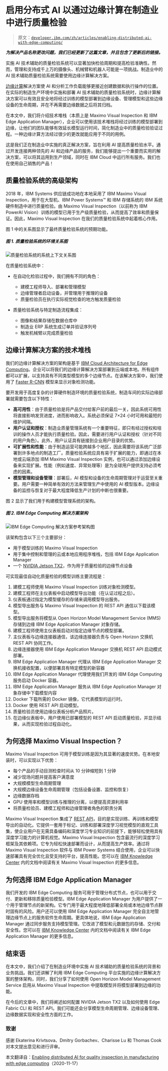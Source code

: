 # 启用分布式 AI 以通过边缘计算在制造业中进行质量检验

> 原文：[`developer.ibm.com/zh/articles/enabling-distributed-ai-with-edge-computing/`](https://developer.ibm.com/zh/articles/enabling-distributed-ai-with-edge-computing/)

***为解决产品名称更改问题，我们已经更新了这篇文章，并且包含了更新后的链接。***

实施 AI 技术辅助的质量检验系统可以显著加快检验周期和提高检验准确性。然而，管理和支持成千上万的摄像头、机械臂和机器人可能是一项挑战。制造业中的 AI 技术辅助质量检验系统需要使用边缘计算解决方案。

[边缘计算](https://www.ibm.com/cn-zh/cloud/what-is-edge-computing)解决方案使 AI 和分析工作负载能够更接近创建数据和执行操作的位置。在实际的制造生产环境中实施和部署 AI 技术辅助的质量检验系统时，边缘计算解决方案可以有效且安全地将经过训练的模型部署到边缘设备、管理模型和这些边缘设备的生命周期，并在不再需要边缘数据之后将其归档。

在本文中，我们将介绍技术堆栈（本质上是 Maximo Visual Inspection 和 IBM Edge Application Manager），企业可以使用该技术堆栈将经过训练的模型部署到边缘，让他们的团队能够有效延长模型运行时间，简化制造业中的质量检验验证过程。一种边缘计算方法经过很少的更改就能应用于不同的用例。

这是我们正在制造业中实施的真正解决方案，旨在利用 AI 提高质量检验水平。通过开发连接两种领先的 AI 和边缘产品的服务，我们能够提出一个重要而实用的解决方案，可以将其运用到生产领域，同时在 IBM Cloud 中运行所有服务。我们也在使用自己销售的产品！

## 质量检验系统的高级架构

2018 年，IBM Systems 供应链成功地在本地采用了 IBM Maximo Visual Inspection，用于在大型机、IBM Power Systems™ 和 IBM 存储系统的 IBM 系统硬件制造中进行质量检验。由 Maximo Visual Inspection（以前称为 IBM PowerAI Vision）训练的模型已用于生产级质量检验，从而提高了效率和质量保证。因此，Maximo Visual Inspection 在我们的质量检验系统中起着核心作用。

图 1 中的关系图显示了最终质量检验系统的预期功能。

##### 图 1\. 质量检验系统的环境关系图

![质量检验系统的系统上下文关系图](img/0026247d50c3a8158da078884d648090.png)

在质量检验系统中：

*   在自动化检验过程中，我们拥有不同的角色：

    *   建模工程师导入、部署和管理模型
    *   边缘管理者启动设备，并管理用于推理的设备
    *   质量检验员在执行实际视觉检查的地方触发质量检验
*   质量检验系统与特定制造流程集成：

    *   图像和结果存储在数据仓库中
    *   制造业 ERP 系统生成订单并验证序列号
    *   触发机械臂以完成质量检验

## 边缘计算解决方案的技术堆栈

我们的边缘计算解决方案的架构是基于 [IBM Cloud Architecture for Edge Computing](https://www.ibm.com/cloud/architecture/architectures/edge-computing/reference-architecture)。企业可以将我们的边缘计算解决方案部署到云端或本地。所有组件都可以扩展，以支持具有不同类型模型的多个边缘节点。在该解决方案中，我们使用了 [Faster R-CNN](https://www.ibm.com/support/knowledgecenter/SSRU69_1.3.0/base/vision_model_types_functions.html) 模型来显示对象检测功能。

要开发用于高度复杂的计算硬件制造环境的质量检验系统，制造车间的实际边缘部署就需要包含以下特性：

*   **高可用性**：由于质量检验是将产品交付给客户前的最后一关，因此系统可用性将直接影响发货进度，进而影响收入。系统必须保证 7×24 小时可用和最短的维护间隔。
*   **用户认证和授权**：制造业质量管理系统有一个重要特征，即只有经过授权和培训的操作人员才能执行质量检验。因此，需要进行用户认证和授权（针对不同的用户角色）。此外，用户认证具有链接到企业用户目录的优势。
*   **可扩展性和性能**：由于制造运营可能跨越多个地区，因此需要将该系统广泛部署到许多地点的制造工厂。质量检验系统应具有易于扩展的能力，即通过在本地或云端添加 IBM Maximo Visual Inspection 实例，也可以通过添加边缘设备来实现扩展。性能（例如速度、异常处理等）是为全球用户提供支持必须考虑的因素。
*   **模型管理和设备管理**：部署后，AI 模型和设备的生命周期管理对于运营至关重要。用户需要一种简单有效的方法来管理生产中使用的 AI 模型版本。边缘设备的监控与恢复对于最大程度降低生产计划的中断也很重要。

图 2 显示了我们用于构建模型管理系统的架构。

##### 图 2\. IBM Edge Computing 解决方案架构

![IBM Edge Computing 解决方案参考架构图](img/268ad1e07cd5ddb64cc86203660f7657.png)

该架构包含以下三个主要部分：

*   用于模型训练的 Maximo Visual Inspection
*   用于集中控制和管理的云或本地应用程序堆栈，包括 IBM Edge Application Manager
*   一个 [NVIDIA Jetson TX2](https://developer.nvidia.com/embedded/jetson-tx2)，作为用于质量检验的边缘节点设备

可实现最佳自动化质量检验的模型训练主要流程是：

1.  建模工程师使用 Maximo Visual Inspection 训练对象检测模型。
2.  建模工程师在主仪表板中启动模型导出功能（在认证过程之后）。
3.  仪表板通过指定为模型缓存的存储来调用模型导出服务。
4.  模型导出服务与 Maximo Visual Inspection 的 REST API 通信以下载该模型。
5.  模型导出服务将模型从 Open Horizon Model Management Service (MMS) 存储到边缘 IBM Edge Application Manager 对象存储。
6.  建模工程师使用主仪表板启动对指定边缘节点的模型部署。
7.  主仪表板与边缘连接器通信，该边缘连接器负责与 Open Horizon 交换机 REST API 协同工作。
8.  边缘连接器使用 IBM Edge Application Manager 交换机 REST API 启动模式部署。
9.  IBM Edge Application Manager 代理从 IBM Edge Application Manager 交换机接收配置，以便部署具有特定模型的新容器
10.  IBM Edge Application Manager 代理使用我们开发的 IBM Edge Computing 服务启动 Docker 容器。
11.  IBM Edge Application Manager 服务从 IBM Edge Application Manager 对象存储中下载模型内容
12.  Docker 下载所需的 Docker 镜像，它代表模型的运行时。
13.  Docker 使用 REST API 启动模型。
14.  质量检验员使用边缘仪表板分析产品照片。
15.  在边缘仪表板中，用户使用已部署模型的 REST API 启动质量检验，并显示结果，从而实现检验过程自动化。

## 为何选择 Maximo Visual Inspection？

Maximo Visual Inspection 可用于模型训练是因为其显著的速度优势。在本地安装时，可以实现以下优势：

*   每个产品的手动目测检查时间从 10 分钟缩短到 1 分钟
*   减少现场问题并提高客户满意度
*   大规模模型生命周期管理
*   大规模边缘设备生命周期管理（包括设备设置、监控和恢复）
*   边缘数据存档
*   GPU 使用率和模型训练与推理的分离，以便提高资源利用率
*   将质量检验员、建模工程师和边缘管理者角色的职责分离

Maximo Visual Inspection 集成了 [REST API](https://www.ibm.com/support/knowledgecenter/en/SSRU69_1.1.3/base/vision_api.html)，目的是实现训练、再训练和模型导出的自动化。它提供一套用于标记、训练和部署深度学习视觉模型的直观工具集，使企业用户在无需具备编码和深度学习专业知识的前提下，能够轻松使用具有深度学习能力的计算机视觉。Maximo Visual Inspection 包含最流行的深度学习框架及其依赖项。它专为轻松快速部署而设计，从而提高生产效率。通过将 Maximo Visual Inspection 软件与 IBM Power Systems 结合使用，企业可以快速部署具有完全优化且受支持的平台，提高性能。您可以在 [IBM Knowledge Center](https://www.ibm.com/support/knowledgecenter/en/SSRU69_1.1.0/base/vision_overview.htm) 内的文档中阅读有关 Maximo Visual Inspection 的更多信息。

## 为何选择 IBM Edge Application Manager

我们开发的 IBM Edge Computing 服务可用于管理分布式节点，也可以用于交付、更新和移除质量检验模型。IBM Edge Application Manager 为用户提供了一个用于管理节点的新架构。它专门用于最大程度地降低部署全局或本地边缘节点群时固有的风险。用户还可以使用 IBM Edge Application Manager 完全自主地管理边缘节点上的服务软件生命周期。更具体地说，IBM Edge Application Manager 通过同步服务支持模型管理。它改进了模型和元数据包的存储、交付和安全性。您可以在 [IBM Knowledge Center](https://www.ibm.com/support/knowledgecenter/SSFKVV_4.1/kc_welcome_containers.html) 内的文档中阅读有关 IBM Edge Application Manager 的更多信息。

## 结束语

在本文中，我们介绍了在制造业环境中实施 AI 技术辅助的质量检验系统的背景和业务挑战。我们还讲解了利用 IBM Edge Computing 平台实施的边缘计算解决方案的整体架构，同时，我们分享了如何使用 Open Horizon Model Management Service 启用从 Maximo Visual Inspection 中提取模型并将模型部署到边缘的功能。

在今后的文章中，我们将阐述如何配置 NVIDIA Jetson TX2 以及如何使用 Edge Fabric CLI 和 REST API。我们可能还会分享模型生命周期管理、边缘设备管理、边缘数据实现和安全性方面的工作。

### 致谢

感谢 Ekaterina Krivtsova、Dmitry Gorbachev、Charisse Lu 和 Thomas Cook 对本文提出意见和进行评审。

本文翻译自：[Enabling distributed AI for quality inspection in manufacturing with edge computing](https://developer.ibm.com/articles/enabling-distributed-ai-with-edge-computing/)（2020-11-17）